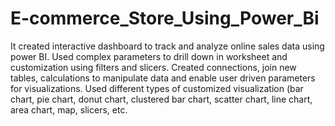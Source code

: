 # E-commerce_Store_Using_Power_Bi

It created interactive dashboard to track and analyze online sales data using power BI. Used complex parameters to drill down in worksheet and customization
using filters and slicers. Created connections, join new tables, calculations to manipulate data and
enable user driven parameters for visualizations. Used different types of customized visualization (bar chart, pie chart, donut chart, clustered bar chart, scatter chart, line chart, area chart, map, slicers, etc.

